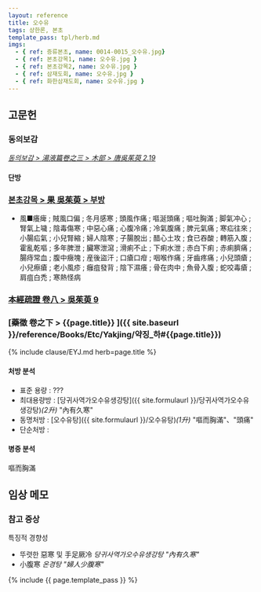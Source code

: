 ```yaml
---
layout: reference
title: 오수유
tags: 상한론, 본초
template_pass: tpl/herb.md
imgs:
  - { ref: 증류본초, name: 0014-0015_오수유.jpg}
  - { ref: 본초강목1, name: 오수유.jpg }
  - { ref: 본초강목2, name: 오수유.jpg }
  - { ref: 삼재도회, name: 오수유.jpg }
  - { ref: 화한삼재도회, name: 오수유.jpg }
---
```


## 고문헌

### 동의보감

_[동의보감 > 湯液篇卷之三 > 木部 >  唐吳茱萸 2.19](https://mediclassics.kr/books/8/volume/22/#content_866)_

#### 단방


### [본초강목 > 果	吳茱萸 > 부방]()

* 風■癢痺 ; 賊風口偏 ; 冬月感寒 ; 頭風作痛 ; 嘔涎頭痛 ; 嘔吐胸滿 ; 脚氣冲心 ; 腎氣上噦 ; 陰毒傷寒 ; 中惡心痛 ; 心腹冷痛 ; 冷氣腹痛 ; 脾元氣痛 ; 寒疝往來 ; 小腸疝氣 ; 小兒腎縮 ; 婦人陰寒 ; 子腸脫出 ; 醋心土攻 ; 食已吞酸 ; 轉筋入腹 ; 霍亂乾嘔 ; 多年脾泄 ; 臟寒泄瀉 ; 滑痢不止 ; 下痢水泄 ; 赤白下痢 ; 赤痢臍痛 ; 腸痔常血 ; 腹中癥塊 ; 産後盜汗 ; 口瘡口疳 ; 咽喉作痛 ; 牙齒疼痛 ; 小兒頭瘡 ; 小兒瘵瘡 ; 老小風疹 ; 癰疽發背 ; 陰下濕癢 ; 骨在肉中 ; 魚骨入腹 ; 蛇咬毒瘡 ; 肩疽白禿 ; 寒熱怪病

### [本經疏證 卷八 > 吳茱萸 9](https://mediclassics.kr/books/154/volume/8/#content_58)



### [藥徵 卷之下 > {{page.title}} ]({{ site.baseurl }}/reference/Books/Etc/Yakjing/약징_하#{{page.title}})

{% include clause/EYJ.md herb=page.title %}

#### 처방 분석

* 표준 용량 : ???
* 최대용량방 : [당귀사역가오수유생강탕]({{ site.formulaurl }}/당귀사역가오수유생강탕)_(2升)_ "內有久寒"
* 동명처방 : [오수유탕]({{ site.formulaurl }}/오수유탕)_(1升)_ "嘔而胸滿"、"頭痛"
* 단순처방 :

#### 병증 분석

嘔而胸滿


## 임상 메모

### 참고 증상

특징적 경향성
* 뚜렷한 惡寒 및 手足厥冷 _당귀사역가오수유생강탕 "內有久寒"_
* 小腹寒 _온경탕 "婦人少腹寒"_





{% include {{ page.template_pass }} %}
